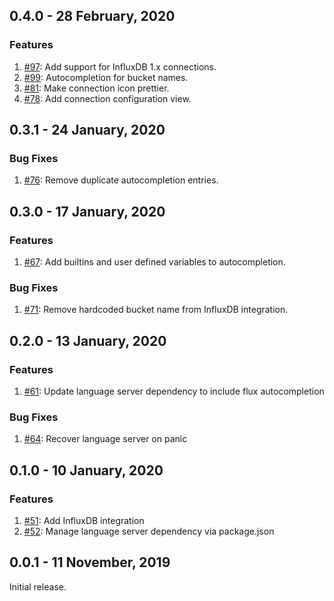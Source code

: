 ## 0.4.0 - 28 February, 2020

### Features

1. [#97](https://github.com/influxdata/vsflux/pull/97): Add support for InfluxDB 1.x connections.
1. [#99](https://github.com/influxdata/vsflux/pull/99): Autocompletion for bucket names.
1. [#81](https://github.com/influxdata/vsflux/pull/81): Make connection icon prettier.
1. [#78](https://github.com/influxdata/vsflux/pull/78): Add connection configuration view.

## 0.3.1 - 24 January, 2020

### Bug Fixes

1. [#76](https://github.com/influxdata/vsflux/pull/76): Remove duplicate autocompletion entries.

## 0.3.0 - 17 January, 2020

### Features

1. [#67](https://github.com/influxdata/vsflux/pull/67): Add builtins and user defined variables to autocompletion.

### Bug Fixes

1. [#71](https://github.com/influxdata/vsflux/pull/71): Remove hardcoded bucket name from InfluxDB integration.

## 0.2.0 - 13 January, 2020

### Features

1. [#61](https://github.com/influxdata/vsflux/pull/61): Update language server dependency to include flux autocompletion

### Bug Fixes

1. [#64](https://github.com/influxdata/vsflux/pull/64): Recover language server on panic

## 0.1.0 - 10 January, 2020

### Features

1. [#51](https://github.com/influxdata/vsflux/pull/51): Add InfluxDB integration
1. [#52](https://github.com/influxdata/vsflux/pull/52): Manage language server dependency via package.json

## 0.0.1 - 11 November, 2019

Initial release.
